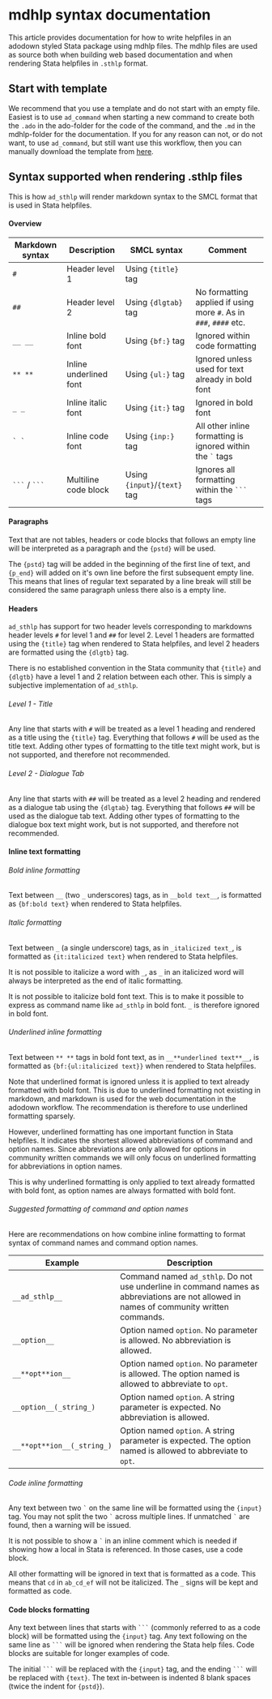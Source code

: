 # mdhlp syntax documentation

This article provides documentation for how to write helpfiles
in an adodown styled Stata package using mdhlp files.
The mdhlp files are used as source both when building web based documentation
and when rendering Stata helpfiles in `.sthlp` format.

## Start with template

We recommend that you use a template and do not start with an empty file.
Easiest is to use `ad_command` when starting a new command to create both
the `.ado` in the ado-folder for the code of the command,
and the `.md` in the mdhlp-folder for the documentation.
If you for any reason can not, or do not want, to use `ad_command`,
but still want use this workflow,
then you can manually download the template from
[here](https://github.com/lsms-worldbank/adodown/blob/main/src/ado/templates/ad-cmd-command.md).

## Syntax supported when rendering .sthlp files

This is how `ad_sthlp` will render markdown syntax to
the SMCL format that is used in Stata helpfiles.

#### Overview

| Markdown syntax | Description | SMCL syntax | Comment |
| ---  | --- | --- | --------- |
| `#`  | Header level 1 | Using `{title}` tag  | |
| `##` | Header level 2 | Using `{dlgtab}` tag  | No formatting applied if using  more `#`. As in `###`, `####` etc. |
| `__ __` | Inline bold font | Using `{bf:}` tag | Ignored within code formatting |
| `** **` | Inline underlined font | Using `{ul:}` tag  | Ignored unless used for text already in bold font |
| `_ _` | Inline italic font | Using `{it:}` tag | Ignored in bold font |
| `` ` ` `` | Inline code font | Using `{inp:}` tag | All other inline formatting is ignored within the `` ` `` tags |
| ```` ``` ```` / ```` ``` ```` | Multiline code block | Using `{input}`/`{text}` tag | Ignores all formatting within the ```` ``` ```` tags  |

#### Paragraphs

Text that are not tables, headers or code blocks that follows
an empty line will be interpreted as a paragraph and the `{pstd}` will be used.

The `{pstd}` tag will be added in the beginning of the first line of text,
and `{p_end}` will added on it's own line
before the first subsequent empty line.
This means that lines of regular text separated by a line break will
still be considered the same paragraph unless there also is a empty line.

#### Headers

`ad_sthlp` has support for two header levels corresponding to
markdowns header levels `#` for level 1 and `##` for level 2.
Level 1 headers are formatted using the `{title}` tag
when rendered to Stata helpfiles,
and level 2 headers are formatted using the `{dlgtb}` tag.

There is no established convention in the Stata community
that `{title}` and `{dlgtb}` have a
level 1 and 2 relation between each other.
This is simply a subjective implementation of `ad_sthlp`.

###### Level 1 - Title
Any line that starts with `#` will be treated as a level 1 heading and
rendered as a title using the `{title}` tag.
Everything that follows `#` will be used as the title text.
Adding other types of formatting to the title text might work,
but is not supported, and therefore not recommended.

###### Level 2 - Dialogue Tab
Any line that starts with `##` will be treated as a level 2 heading and
rendered as a dialogue tab using the `{dlgtab}` tag.
Everything that follows `##` will be used as the dialogue tab text.
Adding other types of formatting to the dialogue box text might work,
but is not supported, and therefore not recommended.

#### Inline text formatting

######  Bold inline formatting

Text between `__` (two `_` underscores) tags, as in `__bold text__`,
is formatted as `{bf:bold text}` when rendered to Stata helpfiles.

###### Italic formatting

Text between `_` (a single underscore) tags, as in `_italicized text_`,
is formatted as `{it:italicized text}` when rendered to Stata helpfiles.

It is not possible to italicize a word with `_`,
as `_` in an italicized word will always be interpreted as
the end of italic formatting.

It is not possible to italicize bold font text.
This is to make it possible to express as command name like
`ad_sthlp` in bold font.
`_` is therefore ignored in bold font.

###### Underlined inline formatting

Text between `** **` tags in bold font text, as in `__**underlined text**__`,
is formatted as `{bf:{ul:italicized text}}` when rendered to Stata helpfiles.

Note that underlined format is ignored unless it is applied
to text already formatted with bold font.
This is due to underlined formatting not existing in markdown,
and markdown is used for the web documentation in the adodown workflow.
The recommendation is therefore to use underlined formatting sparsely.

However, underlined formatting has one important function in Stata helpfiles.
It indicates the shortest allowed abbreviations of command and option names.
Since abbreviations are only allowed for options in community written commands
we will only focus on underlined formatting for abbreviations in option names.

This is why underlined formatting is only applied to
text already formatted with bold font,
as option names are always formatted with bold font.

###### Suggested formatting of command and option names

Here are recommendations on how combine inline formatting to
format syntax of command names and command option names.

| Example      | Description  |  
| ---          | ---          |  
| `__ad_sthlp__` | Command named `ad_sthlp`. Do not use underline in command names as abbreviations are not allowed in names of community written commands. | 
| `__option__` | Option named `option`. No parameter is allowed. No abbreviation is allowed. |
| `__**opt**ion__` | Option named `option`. No parameter is allowed. The option named is allowed to abbreviate to `opt`. |
| `__option__(_string_)` | Option named `option`. A string parameter is expected. No abbreviation is allowed. |
| `__**opt**ion__(_string_)` | Option named `option`. A string parameter is expected. The option named is allowed to abbreviate to `opt`. |

###### Code inline formatting

Any text between two `` ` `` on the same line will be formatted
using the `{input}` tag.
You may not split the two `` ` `` across multiple lines.
If unmatched `` ` `` are found, then a warning will be issued.

It is not possible to show a `` ` `` in an inline comment which
is needed if showing how a local in Stata is referenced.
In those cases, use a code block.

All other formatting will be ignored in text that is formatted as a code.
This means that `cd` in `ab_cd_ef` will not be italicized.
The `_` signs will be kept and formatted as code.

#### Code blocks formatting

Any text between lines that starts with ```` ``` ````
(commonly referred to as a code block)
will be formatted using the `{input}` tag.
Any text following on the same line as ```` ``` ```` will
be ignored when rendering the Stata help files.
Code blocks are suitable for longer examples of code.

The initial ```` ``` ```` will be replaced with the `{input}` tag,
and the ending ```` ``` ```` will be replaced with `{text}`.
The text in-between is indented 8 blank spaces
(twice the indent for `{pstd}`).
